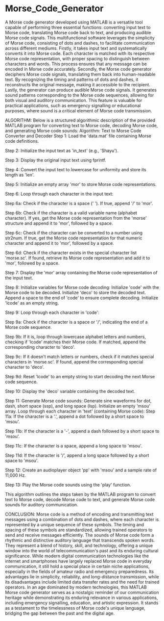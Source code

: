 # Morse_Code_Generator

A Morse code generator developed using MATLAB is a versatile tool capable of performing three essential functions: converting input text to Morse code, translating Morse code back to text, and producing audible Morse code signals. This multifunctional software leverages the simplicity of Morse code, consisting of dots and dashes, to facilitate communication across different mediums. Firstly, it takes input text and systematically converts it into Morse code. Each character is matched with its respective Morse code representation, with proper spacing to distinguish between characters and words. This process ensures that any message can be encoded in Morse code accurately. Secondly, the Morse code generator deciphers Morse code signals, translating them back into human-readable text. By recognizing the timing and patterns of dots and dashes, it reconstructs the original message, making it accessible to the recipient. Lastly, the generator can produce audible Morse code signals. It generates sound patterns corresponding to the Morse code sequences, allowing for both visual and auditory communication. This feature is valuable for practical applications, such as emergency signalling or educational purposes, where sound is a critical element of Morse code transmission.


ALGORITHM: 
Below is a structured algorithmic description of the provided MATLAB program for converting text to Morse code, decoding Morse code, and generating Morse code sounds:
Algorithm: Text to Morse Code Converter and Decoder
Step 1: Load the 'data.mat' file containing Morse code definitions.

Step 2: Initialize the input text as 'in_text' (e.g., 'Shayu').

Step 3: Display the original input text using fprintf.

Step 4: Convert the input text to lowercase for uniformity and store its length as 'len'.

Step 5: Initialize an empty array 'mor' to store Morse code representations.

Step 6: Loop through each character in the input text: 

Step 6a: Check if the character is a space (' '). If true, append '/' to 'mor'. 

Step 6b: Check if the character is a valid variable name (alphabet character). If yes, get the Morse code representation from the 'morse' structure and append it to 'mor', followed by a space.

Step 6c: Check if the character can be converted to a number using str2num. If true, get the Morse code representation for that numeric character and append it to 'mor', followed by a space.

Step 6d: Check if the character exists in the special character list 'morse.sc'. If found, retrieve its Morse code representation and add it to 'mor', followed by a space.

Step 7: Display the 'mor' array containing the Morse code representation of the input text.

Step 8: Initialize variables for Morse code decoding:
Initialize 'code' with the Morse code to be decoded.
Initialize 'deco' to store the decoded text.
Append a space to the end of 'code' to ensure complete decoding.
Initialize 'lcode' as an empty string.

Step 9: Loop through each character in 'code':

Step 9a: Check if the character is a space or '/', indicating the end of a Morse code sequence.

Step 9b: If it is, loop through lowercase alphabet letters and numbers, checking if 'lcode' matches their Morse code. If matched, append the corresponding character to 'deco'.

Step 9c: If it doesn't match letters or numbers, check if it matches special characters in 'morse.sc'. If found, append the corresponding special character to 'deco'.

Step 9d: Reset 'lcode' to an empty string to start decoding the next Morse code sequence.

Step 10: Display the 'deco' variable containing the decoded text.

Step 11: Generate Morse code sounds:
Generate sine waveforms for dot, dash, short space (ssp), and long space (lsp).
Initialize an empty 'msou' array.
Loop through each character in 'text' (containing Morse code):
Step 11a: If the character is a '.', append a dot followed by a short space to 'msou'.

Step 11b: If the character is a '-', append a dash followed by a short space to 'msou'.

Step 11c: If the character is a space, append a long space to 'msou'.

Step 11d: If the character is '/', append a long space followed by a short space to 'msou'.

Step 12: Create an audioplayer object 'pp' with 'msou' and a sample rate of 11,000 Hz.

Step 13: Play the Morse code sounds using the 'play' function.

This algorithm outlines the steps taken by the MATLAB program to convert text to Morse code, decode Morse code to text, and generate Morse code sounds for auditory communication.


CONCLUSION:
Morse code is a method of encoding and transmitting text messages using a combination of dots and dashes, where each character is represented by a unique sequence of these symbols. The timing and spacing of these symbols are standardized, allowing trained operators to send and receive messages efficiently. The sounds of Morse code form a rhythmic and distinctive auditory language that transcends spoken words. They represent a blend of history, skill, and technology, offering a unique window into the world of telecommunication's past and its enduring cultural significance. While modern digital communication technologies like the internet and smartphones have largely replaced Morse code in everyday communication, it still hold a special place in certain niche applications, especially in the fields of amateur radio and emergency preparedness. Its advantages lie in simplicity, reliability, and long-distance transmission, while its disadvantages include limited data transfer rates and the need for trained operators. 
                                                                 In an age dominated by modern technologies, this MATLAB Morse code generator serves as a nostalgic reminder of our communication heritage while demonstrating its enduring relevance in various applications, including emergency signalling, education, and artistic expression. It stands as a testament to the timelessness of Morse code's unique language, bridging the gap between the past and the digital age.

